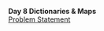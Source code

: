 <b>Day 8 Dictionaries & Maps </b>
<br>
<a href="https://www.hackerrank.com/challenges/30-dictionaries-and-maps/problem">Problem Statement</a>
